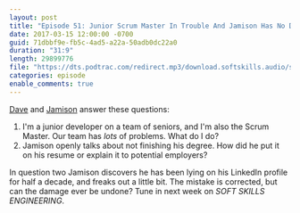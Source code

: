 ```yaml
---
layout: post
title: "Episode 51: Junior Scrum Master In Trouble And Jamison Has No Degree"
date: 2017-03-15 12:00:00 -0700
guid: 71dbbf9e-fb5c-4ad5-a22a-50adb0dc22a0
duration: "31:9"
length: 29899776
file: "https://dts.podtrac.com/redirect.mp3/download.softskills.audio/sse-051.mp3"
categories: episode
enable_comments: true
---
```


[Dave](https://twitter.com/djsmith42) and [Jamison](https://twitter.com/jamison_dance) answer these questions:

1. I'm a junior developer on a team of seniors, and I'm also the Scrum Master. Our team has *lots* of problems. What do I do?
2. Jamison openly talks about not finishing his degree. How did he put it on his resume or explain it to potential employers?

In question two Jamison discovers he has been lying on his LinkedIn profile for half a decade, and freaks out a little bit. The mistake is corrected, but can the damage ever be undone? Tune in next week on *SOFT SKILLS ENGINEERING*.
